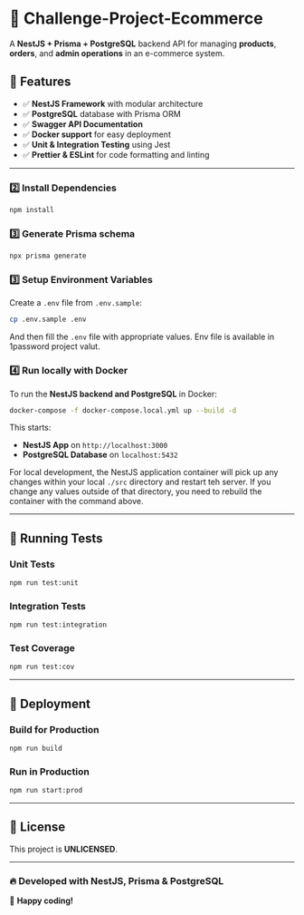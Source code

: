 # 🚀 Challenge-Project-Ecommerce

A **NestJS + Prisma + PostgreSQL** backend API for managing **products**, **orders**, and **admin operations** in an e-commerce system.

## 📌 Features
- ✅ **NestJS Framework** with modular architecture
- ✅ **PostgreSQL** database with Prisma ORM
- ✅ **Swagger API Documentation**
- ✅ **Docker support** for easy deployment
- ✅ **Unit & Integration Testing** using Jest
- ✅ **Prettier & ESLint** for code formatting and linting

---

### 2️⃣ Install Dependencies
```sh
npm install
```

### 3️⃣ Generate Prisma schema
```sh
npx prisma generate
```

### 3️⃣ Setup Environment Variables
Create a `.env` file from `.env.sample`:
```sh
cp .env.sample .env
```
And then fill the `.env` file with appropriate values. Env file is available in 1password project valut.

### 4️⃣ Run locally with Docker
To run the **NestJS backend and PostgreSQL** in Docker:
```sh
docker-compose -f docker-compose.local.yml up --build -d
```
This starts:
- **NestJS App** on `http://localhost:3000`
- **PostgreSQL Database** on `localhost:5432`

For local development, the NestJS application container will pick up any changes within your local `./src` directory and restart teh server.
If you change any values outside of that directory, you need to rebuild the container with the command above.

---

## 🧪 Running Tests
### **Unit Tests**
```sh
npm run test:unit
```

### **Integration Tests**
```sh
npm run test:integration
```

### **Test Coverage**
```sh
npm run test:cov
```

---

## 🚀 Deployment
### **Build for Production**
```sh
npm run build
```
### **Run in Production**
```sh
npm run start:prod
```

---

## 📜 License
This project is **UNLICENSED**.

---

### **🔥 Developed with NestJS, Prisma & PostgreSQL**
🚀 **Happy coding!**
